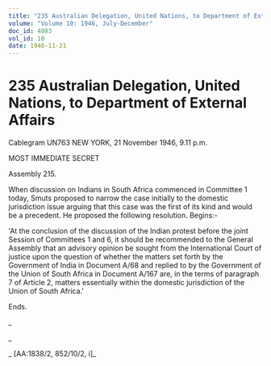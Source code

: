 ```yaml
---
title: "235 Australian Delegation, United Nations, to Department of External Affairs"
volume: "Volume 10: 1946, July-December"
doc_id: 4083
vol_id: 10
date: 1946-11-21
---
```


# 235 Australian Delegation, United Nations, to Department of External Affairs

Cablegram UN763 NEW YORK, 21 November 1946, 9.11 p.m.

MOST IMMEDIATE SECRET

Assembly 215.

When discussion on Indians in South Africa commenced in Committee 1 today, Smuts proposed to narrow the case initially to the domestic jurisdiction issue arguing that this case was the first of its kind and would be a precedent. He proposed the following resolution. Begins:-

'At the conclusion of the discussion of the Indian protest before the joint Session of Committees 1 and 6, it should be recommended to the General Assembly that an advisory opinion be sought from the International Court of justice upon the question of whether the matters set forth by the Government of India in Document A/68 and replied to by the Government of the Union of South Africa in Document A/167 are, in the terms of paragraph 7 of Article 2, matters essentially within the domestic jurisdiction of the Union of South Africa.'

Ends.

_

_

_ [AA:1838/2, 852/10/2, i]_
